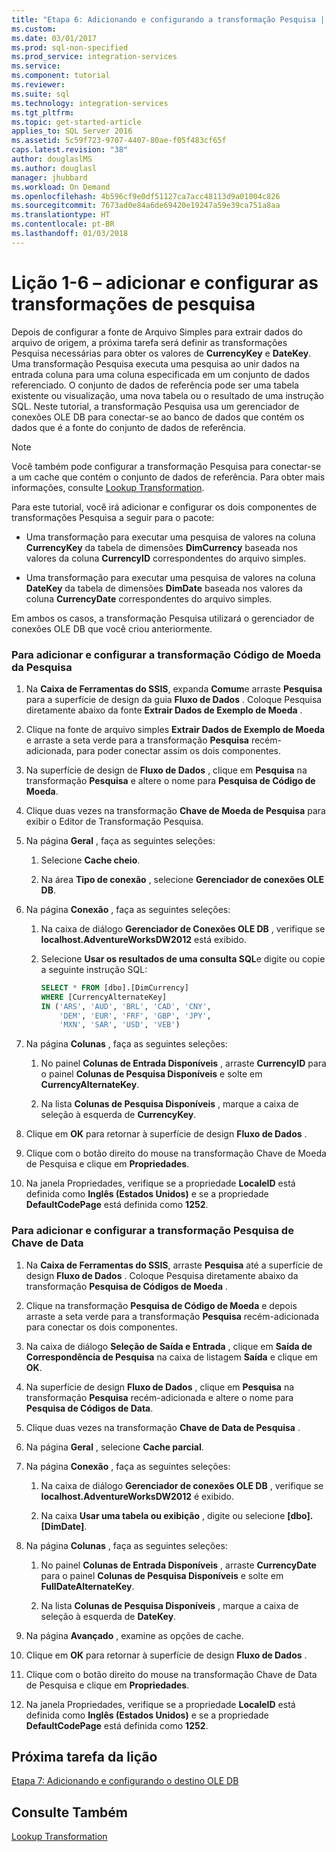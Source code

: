 ```yaml
---
title: "Etapa 6: Adicionando e configurando a transformação Pesquisa | Microsoft Docs"
ms.custom: 
ms.date: 03/01/2017
ms.prod: sql-non-specified
ms.prod_service: integration-services
ms.service: 
ms.component: tutorial
ms.reviewer: 
ms.suite: sql
ms.technology: integration-services
ms.tgt_pltfrm: 
ms.topic: get-started-article
applies_to: SQL Server 2016
ms.assetid: 5c59f723-9707-4407-80ae-f05f483cf65f
caps.latest.revision: "38"
author: douglaslMS
ms.author: douglasl
manager: jhubbard
ms.workload: On Demand
ms.openlocfilehash: 4b596cf9e0df51127ca7acc48113d9a01004c826
ms.sourcegitcommit: 7673ad0e84a6de69420e19247a59e39ca751a8aa
ms.translationtype: HT
ms.contentlocale: pt-BR
ms.lasthandoff: 01/03/2018
---
```

# <a name="lesson-1-6---adding-and-configuring-the-lookup-transformations"></a>Lição 1-6 – adicionar e configurar as transformações de pesquisa
Depois de configurar a fonte de Arquivo Simples para extrair dados do arquivo de origem, a próxima tarefa será definir as transformações Pesquisa necessárias para obter os valores de **CurrencyKey** e **DateKey**. Uma transformação Pesquisa executa uma pesquisa ao unir dados na entrada coluna para uma coluna especificada em um conjunto de dados referenciado. O conjunto de dados de referência pode ser uma tabela existente ou visualização, uma nova tabela ou o resultado de uma instrução SQL. Neste tutorial, a transformação Pesquisa usa um gerenciador de conexões OLE DB para conectar-se ao banco de dados que contém os dados que é a fonte do conjunto de dados de referência.  
  
> [!NOTE]  
> Você também pode configurar a transformação Pesquisa para conectar-se a um cache que contém o conjunto de dados de referência. Para obter mais informações, consulte [Lookup Transformation](../integration-services/data-flow/transformations/lookup-transformation.md).  
  
Para este tutorial, você irá adicionar e configurar os dois componentes de transformações Pesquisa a seguir para o pacote:  
  
-   Uma transformação para executar uma pesquisa de valores na coluna **CurrencyKey** da tabela de dimensões **DimCurrency** baseada nos valores da coluna **CurrencyID** correspondentes do arquivo simples.  
  
-   Uma transformação para executar uma pesquisa de valores na coluna **DateKey** da tabela de dimensões **DimDate** baseada nos valores da coluna **CurrencyDate** correspondentes do arquivo simples.  
  
Em ambos os casos, a transformação Pesquisa utilizará o gerenciador de conexões OLE DB que você criou anteriormente.  
  
### <a name="to-add-and-configure-the-lookup-currency-key-transformation"></a>Para adicionar e configurar a transformação Código de Moeda da Pesquisa  
  
1.  Na **Caixa de Ferramentas do SSIS**, expanda **Comum**e arraste **Pesquisa** para a superfície de design da guia **Fluxo de Dados** . Coloque Pesquisa diretamente abaixo da fonte **Extrair Dados de Exemplo de Moeda** .  
  
2.  Clique na fonte de arquivo simples **Extrair Dados de Exemplo de Moeda** e arraste a seta verde para a transformação **Pesquisa** recém-adicionada, para poder conectar assim os dois componentes.  
  
3.  Na superfície de design de **Fluxo de Dados** , clique em **Pesquisa** na transformação **Pesquisa** e altere o nome para **Pesquisa de Código de Moeda**.  
  
4.  Clique duas vezes na transformação **Chave de Moeda de Pesquisa** para exibir o Editor de Transformação Pesquisa.  
  
5.  Na página **Geral** , faça as seguintes seleções:  
  
    1.  Selecione **Cache cheio**.  
  
    2.  Na área **Tipo de conexão** , selecione **Gerenciador de conexões OLE DB**.  
  
6.  Na página **Conexão** , faça as seguintes seleções:  
  
    1.  Na caixa de diálogo **Gerenciador de Conexões OLE DB** , verifique se **localhost.AdventureWorksDW2012** está exibido.  
  
    2.  Selecione **Usar os resultados de uma consulta SQL**e digite ou copie a seguinte instrução SQL:  
  
        ```sql
        SELECT * FROM [dbo].[DimCurrency]
        WHERE [CurrencyAlternateKey]
        IN ('ARS', 'AUD', 'BRL', 'CAD', 'CNY',
            'DEM', 'EUR', 'FRF', 'GBP', 'JPY',
            'MXN', 'SAR', 'USD', 'VEB')
        ```  
  
7.  Na página **Colunas** , faça as seguintes seleções:  
  
    1.  No painel **Colunas de Entrada Disponíveis** , arraste **CurrencyID** para o painel **Colunas de Pesquisa Disponíveis** e solte em **CurrencyAlternateKey**.  
  
    2.  Na lista **Colunas de Pesquisa Disponíveis** , marque a caixa de seleção à esquerda de **CurrencyKey**.  
  
8.  Clique em **OK** para retornar à superfície de design **Fluxo de Dados** .  
  
9. Clique com o botão direito do mouse na transformação Chave de Moeda de Pesquisa e clique em **Propriedades**.  
  
10. Na janela Propriedades, verifique se a propriedade **LocaleID** está definida como **Inglês (Estados Unidos)** e se a propriedade **DefaultCodePage** está definida como **1252**.  
  
### <a name="to-add-and-configure-the--lookup-datekey-transformation"></a>Para adicionar e configurar a transformação Pesquisa de Chave de Data  
  
1.  Na **Caixa de Ferramentas do SSIS**, arraste **Pesquisa** até a superfície de design **Fluxo de Dados** . Coloque Pesquisa diretamente abaixo da transformação **Pesquisa de Códigos de Moeda** .  
  
2.  Clique na transformação **Pesquisa de Código de Moeda** e depois arraste a seta verde para a transformação **Pesquisa** recém-adicionada para conectar os dois componentes.  
  
3.  Na caixa de diálogo **Seleção de Saída e Entrada** , clique em **Saída de Correspondência de Pesquisa** na caixa de listagem **Saída** e clique em **OK**.  
  
4.  Na superfície de design **Fluxo de Dados** , clique em **Pesquisa** na transformação **Pesquisa** recém-adicionada e altere o nome para **Pesquisa de Códigos de Data**.  
  
5.  Clique duas vezes na transformação **Chave de Data de Pesquisa** .  
  
6.  Na página **Geral** , selecione **Cache parcial**.  
  
7.  Na página **Conexão** , faça as seguintes seleções:  
  
    1.  Na caixa de diálogo **Gerenciador de conexões OLE DB** , verifique se **localhost.AdventureWorksDW2012** é exibido.  
  
    2.  Na caixa **Usar uma tabela ou exibição** , digite ou selecione **[dbo].[DimDate]**.  
  
8.  Na página **Colunas** , faça as seguintes seleções:  
  
    1.  No painel **Colunas de Entrada Disponíveis** , arraste **CurrencyDate** para o painel **Colunas de Pesquisa Disponíveis** e solte em **FullDateAlternateKey**.  
  
    2.  Na lista **Colunas de Pesquisa Disponíveis** , marque a caixa de seleção à esquerda de **DateKey**.  
  
9. Na página **Avançado** , examine as opções de cache.  
  
10. Clique em **OK** para retornar à superfície de design **Fluxo de Dados** .  
  
11. Clique com o botão direito do mouse na transformação Chave de Data de Pesquisa e clique em **Propriedades**.  
  
12. Na janela Propriedades, verifique se a propriedade **LocaleID** está definida como **Inglês (Estados Unidos)** e se a propriedade **DefaultCodePage** está definida como **1252**.  
  
## <a name="next-task-in-lesson"></a>Próxima tarefa da lição  
[Etapa 7: Adicionando e configurando o destino OLE DB](../integration-services/lesson-1-7-adding-and-configuring-the-ole-db-destination.md)  
  
## <a name="see-also"></a>Consulte Também  
[Lookup Transformation](../integration-services/data-flow/transformations/lookup-transformation.md)  
  
  
  
